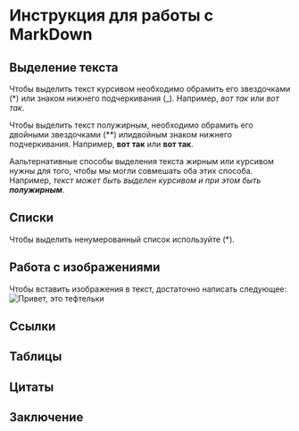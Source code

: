# Инструкция для работы с MarkDown

## Выделение текста

Чтобы выделить текст курсивом необходимо обрамить его звездочками (*) или знаком нижнего подчеркивания (_). Например, *вот так* или _вот так_.

Чтобы выделить текст полужирным, необходимо обрамить его двойными звездочками (**) илидвойным знаком нижнего подчеркивания. Например, **вот так** или __вот так__.

Аальтернативные способы выделения текста жирным или курсивом нужны для того, чтобы мы могли совмешать оба этих способа. Например, _текст может быть выделен курсивом и при этом быть **полужирным**_.

## Списки

Чтобы выделить ненумерованный список используйте (*).

## Работа с изображениями

Чтобы вставить изображения в текст, достаточно написать следующее:
![Привет, это тефтельки](teftelki.jpeg)

## Ссылки

## Таблицы

## Цитаты

## Заключение